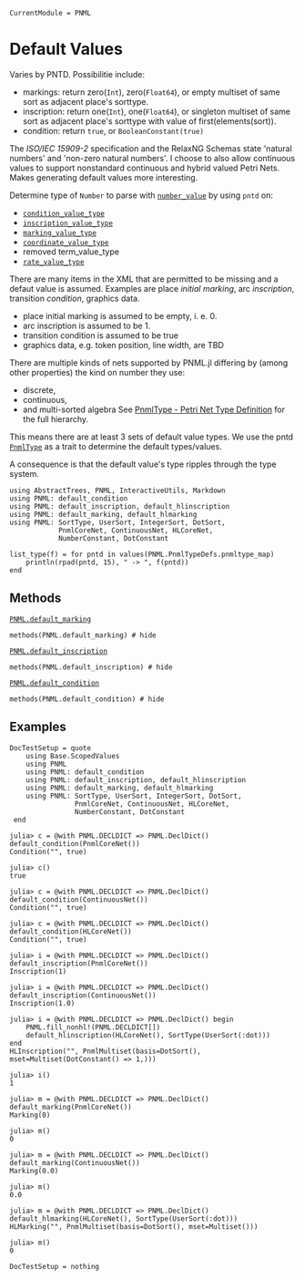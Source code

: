 ```@meta
CurrentModule = PNML
```

# Default Values
Varies by PNTD. Possibilitie include:
  - markings: return zero(`Int`), zero(`Float64`), or empty multiset of same sort as adjacent place's sorttype.
  - inscription: return one(`Int`), one(`Float64`), or singleton multiset of same sort as adjacent place's sorttype with value of first(elements(sort)).
  - condition: return `true`, or `BooleanConstant(true)`

The _ISO/IEC 15909-2_ specification and the RelaxNG Schemas state 'natural numbers' and 'non-zero natural numbers'. I choose to also allow continuous values to support nonstandard continuous and hybrid valued Petri Nets. Makes generating default values more interesting.

Determine type of `Number` to parse with [`number_value`](@ref) by using `pntd` on:
  - [`condition_value_type`](@ref)
  - [`inscription_value_type`](@ref)
  - [`marking_value_type`](@ref)
  - [`coordinate_value_type`](@ref)
  - removed term_value_type
  - [`rate_value_type`](@ref)


There are many items in the XML that are permitted to be missing and a defaut value is assumed.
Examples are place _initial marking_, arc _inscription_, transition _condition_, graphics data.

  - place initial marking is assumed to be empty, i. e. 0.
  - arc inscription is assumed to be 1.
  - transition condition is assumed to be true
  - graphics data, e.g. token position, line width, are TBD


There are multiple kinds of nets supported by PNML.jl differing by (among other properties)
the kind on number they use:
  - discrete,
  - continuous,
  - and multi-sorted algebra
See [PnmlType - Petri Net Type Definition](@ref) for the full hierarchy.

This means there are at least 3 sets of default value types.
We use the pntd [`PnmlType`](@ref) as a trait to determine the default types/values.

A consequence is that the default value's type ripples through the type system.

```@setup methods
using AbstractTrees, PNML, InteractiveUtils, Markdown
using PNML: default_condition
using PNML: default_inscription, default_hlinscription
using PNML: default_marking, default_hlmarking
using PNML: SortType, UserSort, IntegerSort, DotSort,
            PnmlCoreNet, ContinuousNet, HLCoreNet,
            NumberConstant, DotConstant

list_type(f) = for pntd in values(PNML.PnmlTypeDefs.pnmltype_map)
    println(rpad(pntd, 15), " -> ", f(pntd))
end
```

## Methods

[`PNML.default_marking`](@ref)

```@example methods
methods(PNML.default_marking) # hide
```

[`PNML.default_inscription`](@ref)

```@example methods
methods(PNML.default_inscription) # hide
```

[`PNML.default_condition`](@ref)

```@example methods
methods(PNML.default_condition) # hide
```

## Examples
```@meta
DocTestSetup = quote
    using Base.ScopedValues
    using PNML
    using PNML: default_condition
    using PNML: default_inscription, default_hlinscription
    using PNML: default_marking, default_hlmarking
    using PNML: SortType, UserSort, IntegerSort, DotSort,
                PnmlCoreNet, ContinuousNet, HLCoreNet,
                NumberConstant, DotConstant
 end
```

```jldoctest
julia> c = @with PNML.DECLDICT => PNML.DeclDict() default_condition(PnmlCoreNet())
Condition("", true)

julia> c()
true

julia> c = @with PNML.DECLDICT => PNML.DeclDict() default_condition(ContinuousNet())
Condition("", true)

julia> c = @with PNML.DECLDICT => PNML.DeclDict() default_condition(HLCoreNet())
Condition("", true)
```


```jldoctest
julia> i = @with PNML.DECLDICT => PNML.DeclDict() default_inscription(PnmlCoreNet())
Inscription(1)

julia> i = @with PNML.DECLDICT => PNML.DeclDict() default_inscription(ContinuousNet())
Inscription(1.0)
```

```
julia> i = @with PNML.DECLDICT => PNML.DeclDict() begin
    PNML.fill_nonhl!(PNML.DECLDICT[])
    default_hlinscription(HLCoreNet(), SortType(UserSort(:dot)))
end
HLInscription("", PnmlMultiset(basis=DotSort(), mset=Multiset(DotConstant() => 1,)))

julia> i()
1
```


```jldoctest
julia> m = @with PNML.DECLDICT => PNML.DeclDict() default_marking(PnmlCoreNet())
Marking(0)

julia> m()
0

julia> m = @with PNML.DECLDICT => PNML.DeclDict() default_marking(ContinuousNet())
Marking(0.0)

julia> m()
0.0
```

```
julia> m = @with PNML.DECLDICT => PNML.DeclDict() default_hlmarking(HLCoreNet(), SortType(UserSort(:dot)))
HLMarking("", PnmlMultiset(basis=DotSort(), mset=Multiset()))

julia> m()
0
```
```@meta
DocTestSetup = nothing
```
